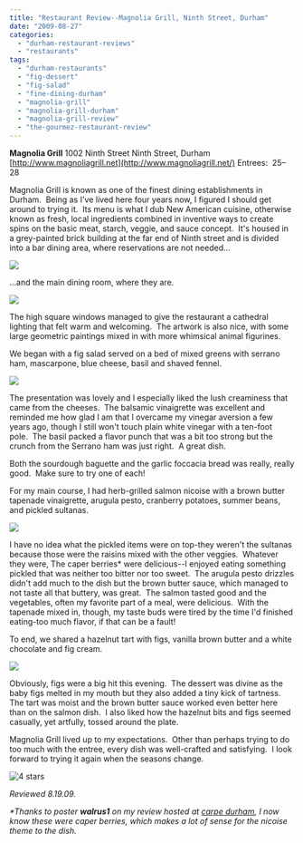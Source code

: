 ```yaml
---
title: "Restaurant Review--Magnolia Grill, Ninth Street, Durham"
date: "2009-08-27"
categories:
  - "durham-restaurant-reviews"
  - "restaurants"
tags:
  - "durham-restaurants"
  - "fig-dessert"
  - "fig-salad"
  - "fine-dining-durham"
  - "magnolia-grill"
  - "magnolia-grill-durham"
  - "magnolia-grill-review"
  - "the-gourmez-restaurant-review"
---
```


**Magnolia Grill** 1002 Ninth Street Ninth Street, Durham [http://www.magnoliagrill.net](http://www.magnoliagrill.net/) Entrees:  $25–$28

Magnolia Grill is known as one of the finest dining establishments in Durham.  Being as I've lived here four years now, I figured I should get around to trying it.  Its menu is what I dub New American cuisine, otherwise known as fresh, local ingredients combined in inventive ways to create spins on the basic meat, starch, veggie, and sauce concept.  It's housed in a grey-painted brick building at the far end of Ninth street and is divided into a bar dining area, where reservations are not needed...

![](http://www.thegourmez.com/gourmez/photos/magnolia2.jpg)

...and the main dining room, where they are.

![](http://www.thegourmez.com/gourmez/photos/magnolia1.jpg)

The high square windows managed to give the restaurant a cathedral lighting that felt warm and welcoming.  The artwork is also nice, with some large geometric paintings mixed in with more whimsical animal figurines.

We began with a fig salad served on a bed of mixed greens with serrano ham, mascarpone, blue cheese, basil and shaved fennel.

![](http://www.thegourmez.com/gourmez/photos/magnoliafig.jpg)

The presentation was lovely and I especially liked the lush creaminess that came from the cheeses.  The balsamic vinaigrette was excellent and reminded me how glad I am that I overcame my vinegar aversion a few years ago, though I still won't touch plain white vinegar with a ten-foot pole.  The basil packed a flavor punch that was a bit too strong but the crunch from the Serrano ham was just right.  A great dish.

Both the sourdough baguette and the garlic foccacia bread was really, really good.  Make sure to try one of each!

For my main course, I had herb-grilled salmon nicoise with a brown butter tapenade vinaigrette, arugula pesto, cranberry potatoes, summer beans, and pickled sultanas.

![](http://www.thegourmez.com/gourmez/photos/magnoliasalmon.jpg)

I have no idea what the pickled items were on top-they weren't the sultanas because those were the raisins mixed with the other veggies.  Whatever they were, The caper berries\* were delicious--I enjoyed eating something pickled that was neither too bitter nor too sweet.  The arugula pesto drizzles didn't add much to the dish but the brown butter sauce, which managed to not taste all that buttery, was great.  The salmon tasted good and the vegetables, often my favorite part of a meal, were delicious.  With the tapenade mixed in, though, my taste buds were tired by the time I'd finished eating-too much flavor, if that can be a fault!

To end, we shared a hazelnut tart with figs, vanilla brown butter and a white chocolate and fig cream.

![](http://www.thegourmez.com/gourmez/photos/figtart.jpg)

Obviously, figs were a big hit this evening.  The dessert was divine as the baby figs melted in my mouth but they also added a tiny kick of tartness.  The tart was moist and the brown butter sauce worked even better here than on the salmon dish.  I also liked how the hazelnut bits and figs seemed casually, yet artfully, tossed around the plate.

Magnolia Grill lived up to my expectations.  Other than perhaps trying to do too much with the entree, every dish was well-crafted and satisfying.  I look forward to trying it again when the seasons change.




<div class="caption">

![4 stars](http://s3.amazonaws.com/thegourmez-wpmedia/2009/02/rating_truffle1.gif "rating_truffle1")</div>


_Reviewed 8.19.09._

_\*Thanks to poster **walrus1** on my review hosted at [carpe durham](http://carpedurham.com/2009/08/27/magnolia-grill/), I now know these were caper berries, which makes a lot of sense for the nicoise theme to the dish._
